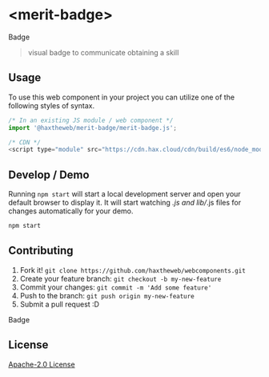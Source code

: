 # &lt;merit-badge&gt;

Badge
> visual badge to communicate obtaining a skill

## Usage
To use this web component in your project you can utilize one of the following styles of syntax.

```js
/* In an existing JS module / web component */
import '@haxtheweb/merit-badge/merit-badge.js';

/* CDN */
<script type="module" src="https://cdn.hax.cloud/cdn/build/es6/node_modules/@haxtheweb/merit-badge/merit-badge.js"></script>
```

## Develop / Demo
Running `npm start` will start a local development server and open your default browser to display it. It will start watching *.js and lib/*.js files for changes automatically for your demo.
```bash
npm start
```


## Contributing

1. Fork it! `git clone https://github.com/haxtheweb/webcomponents.git`
2. Create your feature branch: `git checkout -b my-new-feature`
3. Commit your changes: `git commit -m 'Add some feature'`
4. Push to the branch: `git push origin my-new-feature`
5. Submit a pull request :D

Badge

## License
[Apache-2.0 License](http://opensource.org/licenses/Apache-2.0)